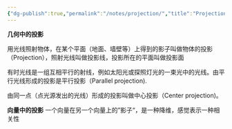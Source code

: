 ```yaml
---
{"dg-publish":true,"permalink":"/notes/projection/","title":"Projection","noteIcon":"","created":"","updated":""}
---
```



**几何中的投影**

用光线照射物体，在某个平面（地面、墙壁等）上得到的影子叫做物体的投影（Projection），照射光线叫做投影线，投影所在的平面叫做投影面 

有时光线是一组互相平行的射线，例如太阳光或探照灯光的一束光中的光线。由平行光线形成的投影是平行投影（Parallel projection).

由同一点（点光源发出的光线）形成的投影叫做中心投影（Center projection)。

**向量中的投影**
一个向量在另一个向量上的”影子“，是一种降维，感觉表示一种相关性